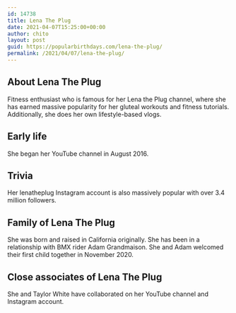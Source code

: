 ```yaml
---
id: 14738
title: Lena The Plug
date: 2021-04-07T15:25:00+00:00
author: chito
layout: post
guid: https://popularbirthdays.com/lena-the-plug/
permalink: /2021/04/07/lena-the-plug/
---
```

<!--Content-->


          
          
## About Lena The Plug



  Fitness enthusiast who is famous for her Lena the Plug channel, where she has earned massive popularity for her gluteal workouts and fitness tutorials. Additionally, she does her own lifestyle-based vlogs.

                
                
## Early life



  She began her YouTube channel in August 2016. 

                
                
## Trivia



  Her lenatheplug Instagram account is also massively popular with over 3.4 million followers.

                
                
## Family of Lena The Plug



  She was born and raised in California originally. She has been in a relationship with BMX rider Adam Grandmaison. She and Adam welcomed their first child together in November 2020.

                
                
## Close associates of Lena The Plug



  She and Taylor White have collaborated on her YouTube channel and Instagram account. 

          
          